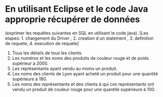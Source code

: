 # En utilisant  Eclipse et le code Java approprie récupérer de données
(exprimer les requêtes suivantes en SQL en utilisant le code java).
[Les etapes:      1. chargement du Driver ,      2. creation d un statement ,      3. definition de requete,      4. execution de requete]

1. Tous les détails de tous les clients.
2. Les numéros et les noms des produits de couleur rouge et de poids supérieur à 2000.
3. Les représentants ayant vendu au moins un produit.
4. Les noms des clients de Lyon ayant acheté un produit pour une quantité supérieure à 180.
5. Les noms des représentants et des clients à qui ces représentants ont vendu un produit de couleur rouge pour une quantité supérieure à 100.

